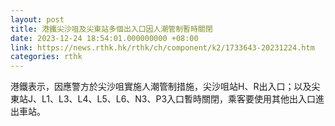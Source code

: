 ```yaml
---
layout: post
title: 港鐵尖沙咀及尖東站多個出入口因人潮管制暫時關閉
date: 2023-12-24 18:54:01.000000000 +08:00
link: https://news.rthk.hk/rthk/ch/component/k2/1733643-20231224.htm
categories: rthk
---
```


港鐵表示，因應警方於尖沙咀實施人潮管制措施，尖沙咀站H、R出入口；以及尖東站J、L1、L3、L4、L5、L6、N3、P3入口暫時關閉，乘客要使用其他出入口進出車站。
